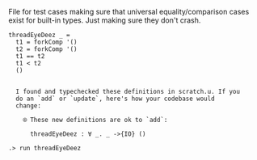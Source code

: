 
File for test cases making sure that universal equality/comparison
cases exist for built-in types. Just making sure they don't crash.

```unison
threadEyeDeez _ =
  t1 = forkComp '()
  t2 = forkComp '()
  t1 == t2 
  t1 < t2
  ()
```

```ucm

  I found and typechecked these definitions in scratch.u. If you
  do an `add` or `update`, here's how your codebase would
  change:
  
    ⍟ These new definitions are ok to `add`:
    
      threadEyeDeez : ∀ _. _ ->{IO} ()

```
```ucm
.> run threadEyeDeez

```
